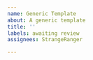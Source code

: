 ```yaml
---
name: Generic Template
about: A generic template
title: ''
labels: awaiting review
assignees: StrangeRanger

---
```



